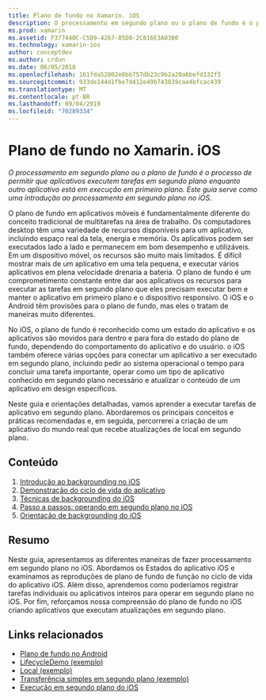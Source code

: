 ```yaml
---
title: Plano de fundo no Xamarin. iOS
description: O processamento em segundo plano ou o plano de fundo é o processo de permitir que aplicativos executem tarefas em segundo plano enquanto outro aplicativo está em execução em primeiro plano. Este guia serve como uma introdução ao processamento em segundo plano no iOS.
ms.prod: xamarin
ms.assetid: F377440C-C5D9-4267-85D8-2C816E3A0300
ms.technology: xamarin-ios
author: conceptdev
ms.author: crdun
ms.date: 06/05/2018
ms.openlocfilehash: 161fda52002e8bb757db23c9b2a20a6befd132f5
ms.sourcegitcommit: 933de144d1fbe7d412e49b743839cae4bfcac439
ms.translationtype: MT
ms.contentlocale: pt-BR
ms.lasthandoff: 09/04/2019
ms.locfileid: "70289334"
---
```

# <a name="backgrounding-in-xamarinios"></a>Plano de fundo no Xamarin. iOS

_O processamento em segundo plano ou o plano de fundo é o processo de permitir que aplicativos executem tarefas em segundo plano enquanto outro aplicativo está em execução em primeiro plano. Este guia serve como uma introdução ao processamento em segundo plano no iOS._

O plano de fundo em aplicativos móveis é fundamentalmente diferente do conceito tradicional de multitarefas na área de trabalho. Os computadores desktop têm uma variedade de recursos disponíveis para um aplicativo, incluindo espaço real da tela, energia e memória. Os aplicativos podem ser executados lado a lado e permanecem em bom desempenho e utilizáveis. Em um dispositivo móvel, os recursos são muito mais limitados. É difícil mostrar mais de um aplicativo em uma tela pequena, e executar vários aplicativos em plena velocidade drenaria a bateria. O plano de fundo é um comprometimento constante entre dar aos aplicativos os recursos para executar as tarefas em segundo plano que eles precisam executar bem e manter o aplicativo em primeiro plano e o dispositivo responsivo. O iOS e o Android têm provisões para o plano de fundo, mas eles o tratam de maneiras muito diferentes.

No iOS, o plano de fundo é reconhecido como um estado do aplicativo e os aplicativos são movidos para dentro e para fora do estado do plano de fundo, dependendo do comportamento do aplicativo e do usuário. o iOS também oferece várias opções para conectar um aplicativo a ser executado em segundo plano, incluindo pedir ao sistema operacional o tempo para concluir uma tarefa importante, operar como um tipo de aplicativo conhecido em segundo plano necessário e atualizar o conteúdo de um aplicativo em design específicos.

Neste guia e orientações detalhadas, vamos aprender a executar tarefas de aplicativo em segundo plano. Abordaremos os principais conceitos e práticas recomendadas e, em seguida, percorrerei a criação de um aplicativo do mundo real que recebe atualizações de local em segundo plano.

## <a name="contents"></a>Conteúdo

1. [Introdução ao backgrounding no iOS](~/ios/app-fundamentals/backgrounding/introduction-to-backgrounding-in-ios.md)
1. [Demonstração do ciclo de vida do aplicativo](~/ios/app-fundamentals/backgrounding/application-lifecycle-demo.md)
1. [Técnicas de backgrounding do iOS](~/ios/app-fundamentals/backgrounding/ios-backgrounding-techniques/index.md)
1. [Passo a passos: operando em segundo plano no iOS](~/ios/app-fundamentals/backgrounding/ios-backgrounding-walkthroughs/index.md)
1. [Orientação de backgrounding do iOS](~/ios/app-fundamentals/backgrounding/ios-backgrounding-guidance.md)

## <a name="summary"></a>Resumo

Neste guia, apresentamos as diferentes maneiras de fazer processamento em segundo plano no iOS. Abordamos os Estados do aplicativo iOS e examinamos as reproduções de plano de fundo de função no ciclo de vida do aplicativo iOS. Além disso, aprendemos como poderíamos registrar tarefas individuais ou aplicativos inteiros para operar em segundo plano no iOS. Por fim, reforçamos nossa compreensão do plano de fundo no iOS criando aplicativos que executam atualizações em segundo plano.



## <a name="related-links"></a>Links relacionados

- [Plano de fundo no Android](~/android/app-fundamentals/services/index.md)
- [LifecycleDemo (exemplo)](https://docs.microsoft.com/samples/xamarin/ios-samples/lifecycledemo)
- [Local (exemplo)](https://docs.microsoft.com/samples/xamarin/ios-samples/location)
- [Transferência simples em segundo plano (exemplo)](https://docs.microsoft.com/samples/xamarin/ios-samples/simplebackgroundtransfer)
- [Execução em segundo plano do iOS](https://developer.apple.com/library/ios/documentation/iPhone/Conceptual/iPhoneOSProgrammingGuide/BackgroundExecution/BackgroundExecution.html)
